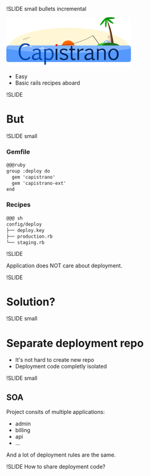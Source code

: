 !SLIDE small bullets incremental

![Capistrano logo](../images/capistrano.png)

* Easy
* Basic rails recipes aboard

!SLIDE
# But

!SLIDE small

### Gemfile

    @@@ruby
    group :deploy do
      gem 'capistrano'
      gem 'capistrano-ext'
    end

### Recipes

    @@@ sh
    config/deploy
    ├── deploy.key
    ├── production.rb
    └── staging.rb

!SLIDE

Application does NOT care about deployment.


!SLIDE

# Solution?

!SLIDE small

# Separate deployment repo

* It's not hard to create new repo
* Deployment code completly isolated

!SLIDE small

## SOA

Project consits of multiple applications:

* admin
* billing
* api
* ...

And a lot of deployment rules are the same.

!SLIDE
How to share deployment code?
